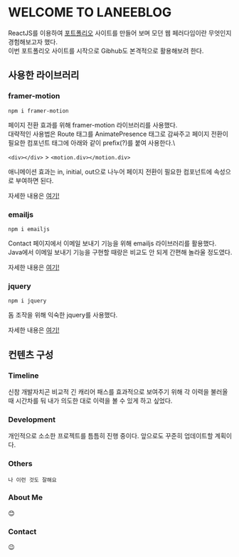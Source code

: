 # WELCOME TO LANEEBLOG

ReactJS를 이용하여 [포트폴리오](https://laneeblog.github.io/my-portfolio/) 사이트를 만들어 보며 모던 웹 페러다임이란 무엇인지 경험해보고자 했다.\
이번 포트폴리오 사이트를 시작으로 Gibhub도 본격적으로 활용해보려 한다.


## 사용한 라이브러리


### framer-motion

`npm i framer-motion`

페이지 전환 효과를 위해 framer-motion 라이브러리를 사용했다.\
대략적인 사용법은 Route 태그를 AnimatePresence 태그로 감싸주고 페이지 전환이 필요한 컴포넌트 태그에 아래와 같이 prefix(?)를 붙여 사용한다.\

`<div></div>` > `<motion.div></motion.div>`

애니메이션 효과는 in, initial, out으로 나누어 페이지 전환이 필요한 컴포넌트에 속성으로 부여하면 된다.

자세한 내용은 [여기!](https://www.npmjs.com/package/framer-motion)


### emailjs

`npm i emailjs`

Contact 페이지에서 이메일 보내기 기능을 위해 emailjs 라이브러리를 활용했다.\
Java에서 이메일 보내기 기능을 구현할 때랑은 비교도 안 되게 간편해 놀라울 정도였다.

자세한 내용은 [여기!](https://www.npmjs.com/package/emailjs)


### jquery

`npm i jquery`

돔 조작을 위해 익숙한 jquery를 사용했다.

자세한 내용은 [여기!](https://www.npmjs.com/package/jquery)


## 컨텐츠 구성

### Timeline

신참 개발자치곤 비교적 긴 캐리어 패스를 효과적으로 보여주기 위해 각 이력을 불러올 때 시간차를 둬 내가 의도한 대로 이력을 볼 수 있게 하고 싶었다.

### Development

개인적으로 소소한 프로젝트를 틈틈히 진행 중이다. 앞으로도 꾸준히 업데이트할 계획이다.

### Others

`나 이런 것도 잘해요`

### About Me

😊

### Contact

😉
